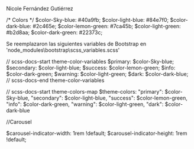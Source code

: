 Nicole Fernández Gutiérrez

/* Colors */
$color-Sky-blue: #40a9fb;
$color-light-blue: #84e7f0;
$color-dark-blue: #2c465e;
$color-lemon-green: #7ca45b;
$color-light-green: #b2d8aa;
$color-dark-green: #22373c;

Se reemplazaron las siguientes variables de Bootstrap
en 'node_modules\bootstrap\scss\_variables.scss'

// scss-docs-start theme-color-variables
$primary:       $color-Sky-blue;
$secondary:     $color-light-blue;
$success:       $color-lemon-green;
$info:          $color-dark-green;
$warning:       $color-light-green;
$dark:          $color-dark-blue;
// scss-docs-end theme-color-variables

// scss-docs-start theme-colors-map
$theme-colors: 
  "primary":    $color-Sky-blue,
  "secondary":  $color-light-blue,
  "success":    $color-lemon-green,
  "info":       $color-dark-green,
  "warning":    $color-light-green,
  "dark":       $color-dark-blue

//Carousel

$carousel-indicator-width:           1rem !default;
$carousel-indicator-height:          1rem !default;
